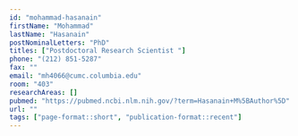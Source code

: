 ```yaml
---
id: "mohammad-hasanain"
firstName: "Mohammad"
lastName: "Hasanain"
postNominalLetters: "PhD"
titles: ["Postdoctoral Research Scientist "]
phone: "(212) 851-5287"
fax: ""
email: "mh4066@cumc.columbia.edu"
room: "403"
researchAreas: []
pubmed: "https://pubmed.ncbi.nlm.nih.gov/?term=Hasanain+M%5BAuthor%5D"
url: ""
tags: ["page-format::short", "publication-format::recent"]
---
```

